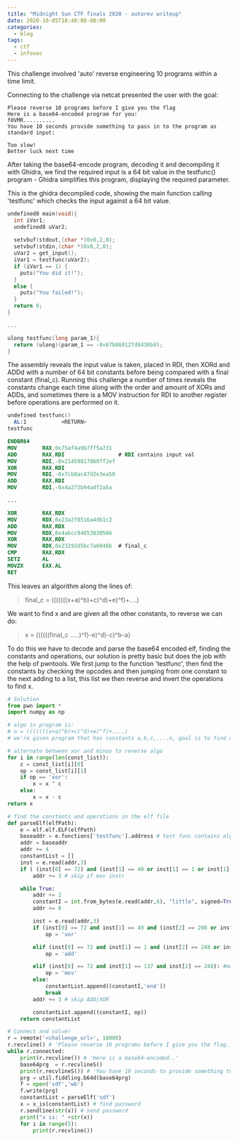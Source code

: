 ```yaml
---
title: "Midnight Sun CTF finals 2020 - autorev writeup"
date: 2020-10-05T18:48:00-00:00
categories:
  - blog
tags:
  - ctf
  - infosec
---
```


This challenge involved 'auto' reverse engineering 10 programs within a time limit.

Connecting to the challenge via netcat presented the user with the goal:
```
Please reverse 10 programs before I give you the flag
Here is a base64-encoded program for you:
f0VMR..........
You have 10 seconds provide something to pass in to the program as standard input:

Too slow!
Better luck next time
```

After taking the base64-encode program, decoding it and decompiling it with Ghidra, we find the required input is a 64 bit value in the testfunc() program - 
Ghidra simplifies this program, displaying the required parameter.

This is the ghidra decompiled code, showing the main function calling 'testfunc' which checks the input against a 64 bit value.
```c
undefined8 main(void){
  int iVar1;
  undefined8 uVar2;
  
  setvbuf(stdout,(char *)0x0,2,0);
  setvbuf(stdin,(char *)0x0,2,0);
  uVar2 = get_input();
  iVar1 = testfunc(uVar2);
  if (iVar1 == 1) {
    puts("You did it!");
  }
  else {
    puts("You failed!");
  }
  return 0;
}

...

ulong testfunc(long param_1){
  return (ulong)(param_1 == -0x67b869127d9430b0);
}
```

The assembly reveals the input value is taken, placed in RDI, then XORd and ADDd with a number of 64 bit constants before being compared with a final constant (final_c). Running this challenge a number of times reveals the constants change each time along with the order and amount of XORs and ADDs, and sometimes there is a MOV instruction for RDI to another register before operations are performed on it.

```nasm
undefined testfunc()
  AL:1           <RETURN>
testfunc

ENDBR64
MOV        RAX,0x75af4a9b7ff5a731
ADD        RAX,RDI                 # RDI contains input val
MOV        RDI,-0x21459817860ff2ef
XOR        RAX,RDI
MOV        RDI,-0x7cb8ac47d2e3ea58
ADD        RAX,RDI
MOV        RDI,-0x4a273b94adf2a5a

...

XOR        RAX,RDX
MOV        RDX,0x23a2f8516a4db1c2
ADD        RAX,RDX
MOV        RDX,0x4abcc94853830566
XOR        RAX,RDX
MOV        RDX,0x23292d5bc7a6048b  # final_c
CMP        RAX,RDX
SETZ       AL
MOVZX      EAX,AL
RET
```

This leaves an algorithm along the lines of:
> final_c = (((((((x+a)^b)+c)^d)+e)^f)+....)

We want to find x and are given all the other constants, to reverse we can do:
>x = ((((((final_c .....)^f)-e)^d)-c)^b-a)


To do this we have to decode and parse the base64 encoded elf, finding the constants and operations, our solution is pretty basic but does the job with the help of pwntools. We first jump to the function 'testfunc', then find the constants by checking the opcodes and then jumping from one constant to the next adding to a list, this list we then reverse and invert the operations to find x.
```python
# Solution
from pwn import *
import numpy as np

# algo in program is:
# n = (((((((x+a)^b)+c)^d)+e)^f)+....)
# we're given program that has constants a,b,c,....n, goal is to find x

# alternate between xor and minus to reverse algo
for i in range(len(const_list)):
    c = const_list[i][0]
    op = const_list[i][1]
    if op == 'xor':
        x = x ^ c
    else:
        x = x - c
return x

# find the constants and operations in the elf file
def parseElf(elfPath):
    e = elf.elf.ELF(elfPath)
    baseaddr = e.functions['testfunc'].address # test func contains algo
    addr = baseaddr
    addr += 4
    constantList = []
    inst = e.read(addr,3)
    if ( (inst[0] == 72) and (inst[1] == 49 or inst[1] == 1 or inst[1] == 137) and (inst[2] == 208 or inst[2] == 248)): # check opcodes
        addr += 3 # skip if mov instr

    while True:
        addr += 2
        constantI = int.from_bytes(e.read(addr,8), "little", signed=True)
        addr += 8

        inst = e.read(addr,3)
        if (inst[0] == 72 and inst[1] == 49 and (inst[2] == 208 or inst[2] == 248) ): #xor
            op = 'xor'

        elif (inst[0] == 72 and inst[1] == 1 and (inst[2] == 248 or inst[2] == 208)): #add
            op = 'add'

        elif (inst[0] == 72 and inst[1] == 137 and inst[2] == 248): #mov
            op = 'mov'
        else:
            constantList.append((constantI,'end'))
            break
        addr += 3 # skip ADD/XOR

        constantList.append((constantI, op))
    return constantList

# Connect and solve!
r = remote('<challenge_url>', 10000)
r.recvline() # 'Please reverse 10 programs before I give you the flag...'
while r.connected:
    print(r.recvline()) # 'Here is a base64-encoded..'
    base64prg  = r.recvlineS()
    print(r.recvlineS()) # 'You have 10 seconds to provide something to pass in..'
    prg = util.fiddling.b64d(base64prg)
    f = open('sdf','wb')
    f.write(prg)
    constantList = parseElf('sdf')
    x = x_is(constantList) # find password
    r.sendline(str(x)) # send password
    print("x is: " +str(x))
    for i in range(5):
        print(r.recvline())
```
